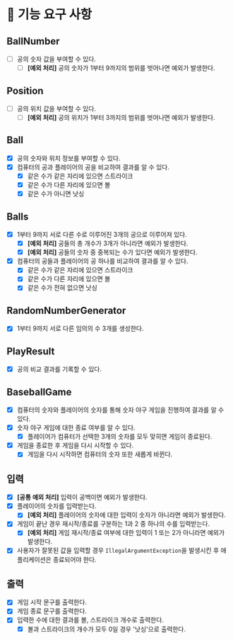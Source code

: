 # 🚀 기능 요구 사항

## BallNumber
- [ ] 공의 숫자 값을 부여할 수 있다.
  - [ ] **[예외 처리]** 공의 숫자가 1부터 9까지의 범위를 벗어나면 예외가 발생한다.

## Position
- [ ] 공의 위치 값을 부여할 수 있다.
  - [ ] **[예외 처리]** 공의 위치가 1부터 3까지의 범위를 벗어나면 예외가 발생한다.

## Ball
- [x] 공의 숫자와 위치 정보를 부여할 수 있다.
- [x] 컴퓨터의 공과 플레이어의 공을 비교하여 결과를 알 수 있다.
  - [x] 같은 수가 같은 자리에 있으면 스트라이크
  - [x] 같은 수가 다른 자리에 있으면 볼
  - [x] 같은 수가 아니면 낫싱

## Balls
- [x] 1부터 9까지 서로 다른 수로 이루어진 3개의 공으로 이루어져 있다.
  - [x] **[예외 처리]** 공들의 총 개수가 3개가 아니라면 예외가 발생한다.
  - [x] **[예외 처리]** 공들의 숫자 중 중복되는 수가 있다면 예외가 발생한다.
- [x] 컴퓨터의 공들과 플레이어의 공 하나를 비교하여 결과를 알 수 있다.
  - [x] 같은 수가 같은 자리에 있으면 스트라이크
  - [x] 같은 수가 다른 자리에 있으면 볼
  - [x] 같은 수가 전혀 없으면 낫싱

## RandomNumberGenerator
- [x] 1부터 9까지 서로 다른 임의의 수 3개를 생성한다.

## PlayResult
- [x] 공의 비교 결과를 기록할 수 있다.

## BaseballGame
- [x] 컴퓨터의 숫자와 플레이어의 숫자를 통해 숫자 야구 게임을 진행하여 결과를 알 수 있다.
- [x] 숫자 야구 게임에 대한 종료 여부를 알 수 있다.
  - [x] 플레이어가 컴퓨터가 선택한 3개의 숫자를 모두 맞히면 게임이 종료된다.
- [x] 게임을 종료한 후 게임을 다시 시작할 수 있다.
  - [x] 게임을 다시 시작하면 컴퓨터의 숫자 또한 새롭게 바뀐다.

## 입력
- [x] **[공통 예외 처리]** 입력이 공백이면 예외가 발생한다.
- [x] 플레이어의 숫자를 입력받는다.
  - [x] **[예외 처리]** 플레이어의 숫자에 대한 입력이 숫자가 아니라면 예외가 발생한다.
- [x] 게임이 끝난 경우 재시작/종료를 구분하는 1과 2 중 하나의 수를 입력받는다.
  - [x] **[예외 처리]** 게임 재시작/종료 여부에 대한 입력이 1 또는 2가 아니라면 예외가 발생한다.
- [x] 사용자가 잘못된 값을 입력할 경우 `IllegalArgumentException`을 발생시킨 후 애플리케이션은 종료되어야 한다.

## 출력
- [x] 게임 시작 문구를 출력한다.
- [x] 게임 종료 문구를 출력한다.
- [x] 입력한 수에 대한 결과를 볼, 스트라이크 개수로 출력한다.
  - [x] 볼과 스트라이크의 개수가 모두 0일 경우 '낫싱'으로 출력한다.